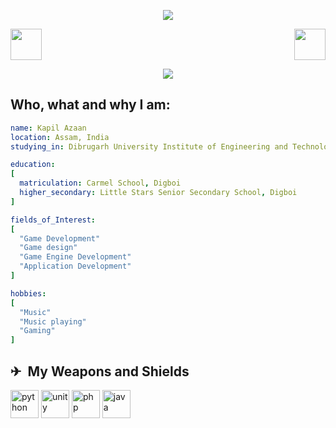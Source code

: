 <p align="center">
  <img src="https://capsule-render.vercel.app/api?type=waving&height=300&color=gradient&text=Hello%20to%20Everyone%20🤘&textBg=false&fontColor=C0C0C0&fontAlign=50&fontAlignY=37&animation=blink&stroke=000000&strokeWidth=3&desc=Code%20with%20me,%20and%20we'll%20all%20have%20our%20new%20world.%20May%20the%20Father%20of%20Coding%20guide%20you.&descAlign=50&descAlignY=60&section=header&reversal=true"/>
</p>

<a href="https://www.linkedin.com/in/kapil-azaan-6a637a289/">
  <img height="50" src="https://github.com/BlackToothGrin15/BlackToothGrin15/assets/142589193/14b88440-2e52-455c-815a-1468fd1ba42e"/>
</a>

<a href="https://www.instagram.com/pulchra.zn/">
  <img height="50" align= "right" src="https://github.com/BlackToothGrin15/BlackToothGrin15/assets/142589193/9a404401-4910-4535-be7e-c066bd2ff9fe"/>
</a>

<p align="center">
  <img src="https://media2.giphy.com/media/usXZmmgP9Z7kf39fnq/giphy.gif?cid=ecf05e47bvpt60hi6b6jzrjmb79lj04nfzrpqylz1mz6hmjw&ep=v1_gifs_search&rid=giphy.gif&ct=g"/>
</p>

<h2>Who, what and why I am:</h2>

```yaml
name: Kapil Azaan
location: Assam, India
studying_in: Dibrugarh University Institute of Engineering and Technology

education:
[
  matriculation: Carmel School, Digboi
  higher_secondary: Little Stars Senior Secondary School, Digboi
]

fields_of_Interest:
[
  "Game Development"
  "Game design"
  "Game Engine Development"
  "Application Development"
]

hobbies:
[
  "Music"
  "Music playing"
  "Gaming"
]
```

<h2> ✈ &nbsp;My Weapons and Shields</h2>
<p align="left">
<img src="https://github.com/BlackToothGrin15/BlackToothGrin15/assets/142589193/d82100e1-0123-4b0d-9166-67540ba4cd4e" alt="python" width="45" height="45"/>
<img src="https://github.com/BlackToothGrin15/BlackToothGrin15/assets/142589193/36cdd6e5-fe8a-4262-ba37-f14ed2ed5f8e" alt="unity" width="45" height="45"/>
<img src="https://github.com/BlackToothGrin15/BlackToothGrin15/assets/142589193/9cde15f9-9cd6-4452-90f3-4b9b90377103" alt="php" width="45" height="45"/>
<img src="https://github.com/BlackToothGrin15/BlackToothGrin15/assets/142589193/d34fcb64-9a1d-4ac8-8fcf-bdb0eb8f0ad3" alt="java" width="45" height="45"/>
</p>

